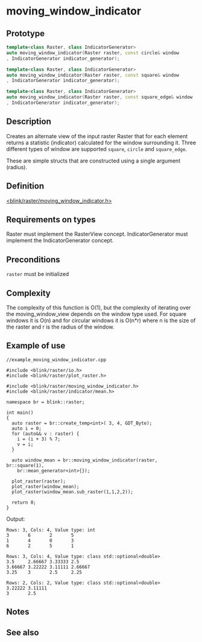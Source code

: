 # moving_window_indicator
## Prototype
```cpp
template<class Raster, class IndicatorGenerator>
auto moving_window_indicator(Raster raster, const circle& window
, IndicatorGenerator indicator_generator);

template<class Raster, class IndicatorGenerator>
auto moving_window_indicator(Raster raster, const square& window
, IndicatorGenerator indicator_generator);

template<class Raster, class IndicatorGenerator>
auto moving_window_indicator(Raster raster, const square_edge& window
, IndicatorGenerator indicator_generator);
```

## Description
Creates an alternate view of the input raster Raster that for each element returns a statistic (indicator) calculated for the window surrounding it. Three different types of window are supported `square`, `circle` and `square_edge`.

These are simple structs that are constructed using a single argument (radius).

## Definition
[<blink/raster/moving_window_indicator.h>](./../../include/blink/raster/moving_window_indicator.h)

## Requirements on types
Raster must implement the RasterView concept. IndicatorGenerator must implement the IndicatorGenerator concept.

## Preconditions
`raster` must be initialized

## Complexity
The complexity of this function is O(1), but the complexity of iterating over the moving_window_view depends on the window type used. For square windows it is O(n) and for circular windows it is O(n*r) where n is the size of the raster and r is the radius of the window. 

## Example of use

```
//example_moving_window_indicator.cpp

#include <blink/raster/io.h>
#include <blink/raster/plot_raster.h>

#include <blink/raster/moving_window_indicator.h>
#include <blink/raster/indicator/mean.h>

namespace br = blink::raster;

int main()
{
  auto raster = br::create_temp<int>( 3, 4, GDT_Byte);
  auto i = 0;
  for (auto&& v : raster) {
    i = (i + 3) % 7;
    v = i;
  }
  
  auto window_mean = br::moving_window_indicator(raster, br::square(1), 
    br::mean_generator<int>{});

  plot_raster(raster);
  plot_raster(window_mean);
  plot_raster(window_mean.sub_raster(1,1,2,2));

  return 0;
}
```
Output:
```
Rows: 3, Cols: 4, Value type: int
3       6       2       5
1       4       0       3
6       2       5       1

Rows: 3, Cols: 4, Value type: class std::optional<double>
3.5     2.66667 3.33333 2.5
3.66667 3.22222 3.11111 2.66667
3.25    3       2.5     2.25

Rows: 2, Cols: 2, Value type: class std::optional<double>
3.22222 3.11111
3       2.5

```
## Notes

## See also


